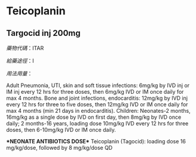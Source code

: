 # Teicoplanin

## Targocid inj 200mg

_藥物代碼_：ITAR

_給藥途徑_：I

_用法用量_：

Adult Pneumonia, UTI, skin and soft tissue infections: 6mg/kg by IVD inj or IM inj every 12 hrs for three doses, then 6mg/kg IVD or IM once daily for max 4 months. Bone and joint infections, endocarditis: 12mg/kg by IVD inj every 12 hrs for three to five doses, then 12mg/kg IVD or IM once daily for max 4 months \(min 21 days in endocarditis\). Children: Neonates-2 months, 16mg/kg as a single dose by IVD on first day, then 8mg/kg by IVD once daily; 2 months-16 years, loading dose 10mg/kg IVD every 12 hrs for three doses, then 6-10mg/kg IVD or IM once daily.

**\***NEONATE ANTIBIOTICS DOSE**\*** Teicoplanin \(Tagocid\): loading dose 16 mg/kg/dose, followed by 8 mg/kg/dose QD

